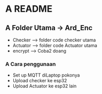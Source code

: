 # A README

## A Folder Utama -> Ard_Enc
- Checker --> folder code checker utama
- Actuator --> folder code Actuator utama
- encrypt --> Coba2 doang

### A Cara penggunaan
- Set up MQTT diLaptop pokonya
- Upload checker ke esp32
- Upload Actuator ke esp32 lain
